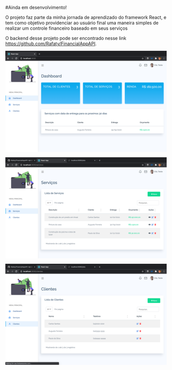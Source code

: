 #Ainda em desenvolvimento!


  O projeto faz parte da minha jornada de aprendizado do framework React, e tem como objetivo providenciar ao usuário final uma maneira simples de realizar um controle financeiro baseado em seus serviços


O backend desse projeto pode ser encontrado nesse link https://github.com/Rafaty/FinancialAppAPI.



<p><img src="https://github.com/Rafaty/frontend-web-financial-app/blob/master/screenshots/dashBoard.png" alt="test"></p>




<p><img src="https://github.com/Rafaty/frontend-web-financial-app/blob/master/screenshots/services.png" alt="test"></p>







<p><img src="https://github.com/Rafaty/frontend-web-financial-app/blob/master/screenshots/clients.png" alt="test"></p>
